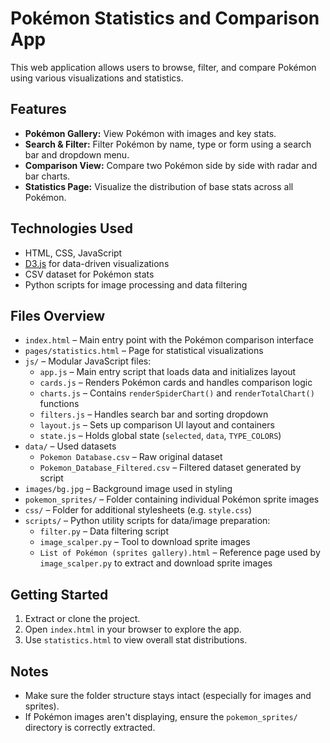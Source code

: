 # Pokémon Statistics and Comparison App

This web application allows users to browse, filter, and compare Pokémon using various visualizations and statistics.

## Features

- **Pokémon Gallery:** View Pokémon with images and key stats.
- **Search & Filter:** Filter Pokémon by name, type or form using a search bar and dropdown menu.
- **Comparison View:** Compare two Pokémon side by side with radar and bar charts.
- **Statistics Page:** Visualize the distribution of base stats across all Pokémon.

## Technologies Used

- HTML, CSS, JavaScript
- [D3.js](https://d3js.org/) for data-driven visualizations
- CSV dataset for Pokémon stats
- Python scripts for image processing and data filtering

## Files Overview

- `index.html` – Main entry point with the Pokémon comparison interface
- `pages/statistics.html` – Page for statistical visualizations
- `js/` – Modular JavaScript files:
  - `app.js` – Main entry script that loads data and initializes layout
  - `cards.js` – Renders Pokémon cards and handles comparison logic
  - `charts.js` – Contains `renderSpiderChart()` and `renderTotalChart()` functions
  - `filters.js` – Handles search bar and sorting dropdown
  - `layout.js` – Sets up comparison UI layout and containers
  - `state.js` – Holds global state (`selected`, `data`, `TYPE_COLORS`)
- `data/` – Used datasets
  - `Pokemon Database.csv` – Raw original dataset
  - `Pokemon_Database_Filtered.csv` – Filtered dataset generated by script
- `images/bg.jpg` – Background image used in styling
- `pokemon_sprites/` – Folder containing individual Pokémon sprite images
- `css/` – Folder for additional stylesheets (e.g. `style.css`)
- `scripts/` – Python utility scripts for data/image preparation:
  - `filter.py` – Data filtering script
  - `image_scalper.py` – Tool to download sprite images
  - `List of Pokémon (sprites gallery).html` – Reference page used by `image_scalper.py` to extract and download sprite images

## Getting Started

1. Extract or clone the project.
2. Open `index.html` in your browser to explore the app.
3. Use `statistics.html` to view overall stat distributions.

## Notes

- Make sure the folder structure stays intact (especially for images and sprites).
- If Pokémon images aren't displaying, ensure the `pokemon_sprites/` directory is correctly extracted.